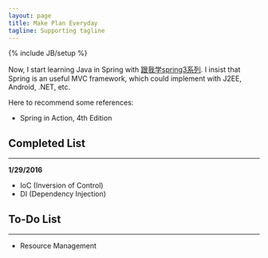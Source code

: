 ```yaml
---
layout: page
title: Make Plan Everyday
tagline: Supporting tagline
---
```

{% include JB/setup %}

Now, I start learning Java in Spring with [跟我学spring3系列](http://jinnianshilongnian.iteye.com/category/206533). I insist that Spring is an useful MVC framework, which could implement with J2EE, Android, .NET, etc.

Here to recommend some references:

<ul>
	<li>Spring in Action, 4th Edition</li>
</ul>

## Completed List

----------


**1/29/2016**
<ul>
	<li>IoC (Inversion of Control)</li>
	<li>DI (Dependency Injection)</li>
</ul>

## To-Do List
----------
<ul>
	<li>Resource Management</li>
</ul>


